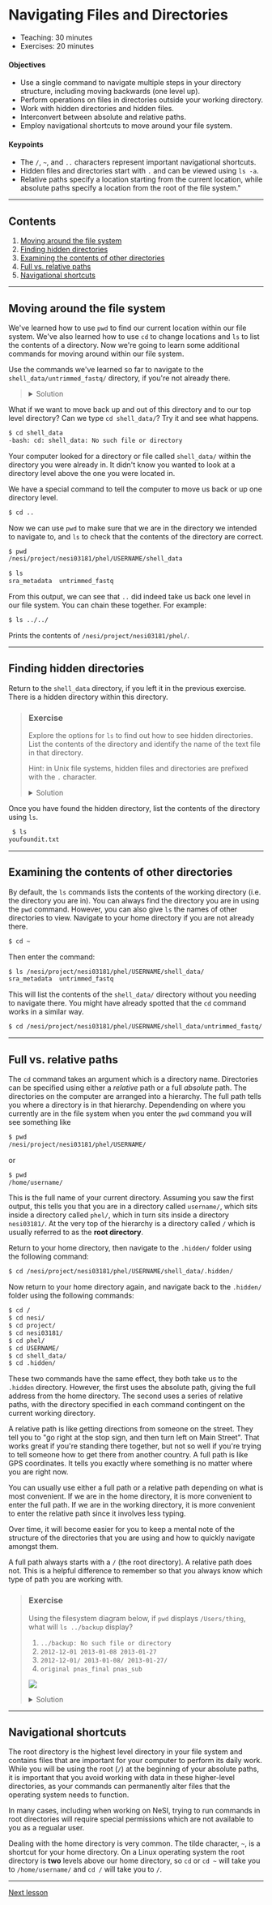 # Navigating Files and Directories

* Teaching: 30 minutes
* Exercises: 20 minutes

#### Objectives

* Use a single command to navigate multiple steps in your directory structure, including moving backwards (one level up).
* Perform operations on files in directories outside your working directory.
* Work with hidden directories and hidden files.
* Interconvert between absolute and relative paths.
* Employ navigational shortcuts to move around your file system.

#### Keypoints

* The `/`, `~`, and `..` characters represent important navigational shortcuts.
* Hidden files and directories start with `.` and can be viewed using `ls -a`.
* Relative paths specify a location starting from the current location, while absolute paths specify a location from the root of the file system."

---

## Contents

1. [Moving around the file system](#moving-around-the-file-system)
1. [Finding hidden directories](#finding-hidden-directories)
1. [Examining the contents of other directories](#examining-the-contents-of-other-directories)
1. [Full vs. relative paths](#full-vs-relative-paths)
1. [Navigational shortcuts](#navigational-shortcuts)

---

## Moving around the file system

We've learned how to use `pwd` to find our current location within our file system. We've also learned how to use `cd` to change locations and `ls` to list the contents of a directory. Now we're going to learn some additional commands for moving around  within our file system.

Use the commands we've learned so far to navigate to the `shell_data/untrimmed_fastq/` directory, if you're not already there.

> <details>
> <summary>Solution</summary>
> 
> ```bash
> $ cd /nesi/nobackup/nesi03181/phel/USERNAME/shell_data/untrimmed_fastq/
> ```

What if we want to move back up and out of this directory and to our top level  directory? Can we type `cd shell_data/`? Try it and see what happens.

```bash
$ cd shell_data
-bash: cd: shell_data: No such file or directory
```

Your computer looked for a directory or file called `shell_data/` within the directory you were already in. It didn't know you wanted to look at a directory level above the one you were located in. 

We have a special command to tell the computer to move us back or up one directory level. 

```bash
$ cd ..
```

Now we can use `pwd` to make sure that we are in the directory we intended to navigate to, and `ls` to check that the contents of the directory are correct.

```bash
$ pwd
/nesi/project/nesi03181/phel/USERNAME/shell_data
```

```bash
$ ls
sra_metadata  untrimmed_fastq
```

From this output, we can see that `..` did indeed take us back one level in our file system. You can chain these together. For example:

```bash
$ ls ../../
```

Prints the contents of `/nesi/project/nesi03181/phel/`.

---

## Finding hidden directories

Return to the `shell_data` directory, if you left it in the previous exercise. There is a hidden directory within this directory.

> ### Exercise
>
> Explore the options for `ls` to find out how to see hidden directories. List the contents of the directory and identify the name of the text file in that directory.
> 
> Hint: in Unix file systems, hidden files and directories are prefixed with the `.` character.
> 
> <details>
> <summary>Solution</summary>
> 
> First use the `man` command to look at the options for `ls`. 
> 
> ```bash
> $ man ls
> ```
> 
> The `-a` option is short for `all` and says that it causes `ls` to "not ignore entries starting with ." This is the option we want. 
> 
> ```bash
> $ ls -a
> .  ..  .hidden	sra_metadata  untrimmed_fastq
> ```
> 
> The name of the hidden directory is `.hidden`. We can navigate to that directory using `cd`.
> </details>

Once you have found the hidden directory, list the contents of the directory using `ls`. 

```bash
 $ ls
youfoundit.txt
```

---

## Examining the contents of other directories

By default, the `ls` commands lists the contents of the working directory (i.e. the directory you are in). You can always find the directory you are in using the `pwd` command. However, you can also give `ls` the names of other directories to view. Navigate to your home directory if you are not already there.

```bash
$ cd ~
```

Then enter the command:

```bash
$ ls /nesi/project/nesi03181/phel/USERNAME/shell_data/
sra_metadata  untrimmed_fastq
```

This will list the contents of the `shell_data/` directory without you needing to navigate there. You might have already spotted that the `cd` command works in a similar way.

```bash
$ cd /nesi/project/nesi03181/phel/USERNAME/shell_data/untrimmed_fastq/
```

---

## Full vs. relative paths

The `cd` command takes an argument which is a directory name. Directories can be specified using either a *relative* path or a full *absolute* path. The directories on the computer are arranged into a hierarchy. The full path tells you where a directory is in that hierarchy. Dependending on where you currently are in the file system when you enter the `pwd` command you will see something like

```bash
$ pwd
/nesi/project/nesi03181/phel/USERNAME/
```

or

```bash
$ pwd
/home/username/
```

This is the full name of your current directory. Assuming you saw the first output, this tells you that you are in a directory called `username/`, which sits inside a directory called `phel/`, which in turn sits inside a directory `nesi03181/`. At the very top of the hierarchy is a directory called `/` which is usually referred to as the **root directory**.

Return to your home directory, then navigate to the `.hidden/` folder using the following command:

```bash
$ cd /nesi/project/nesi03181/phel/USERNAME/shell_data/.hidden/
```

Now return to your home directory again, and navigate back to the `.hidden/` folder using the following commands:

```bash
$ cd /
$ cd nesi/
$ cd project/
$ cd nesi03181/
$ cd phel/
$ cd USERNAME/
$ cd shell_data/
$ cd .hidden/
```

These two commands have the same effect, they both take us to the `.hidden` directory. However, the first uses the absolute path, giving the full address from the home directory. The second uses a series of relative paths, with the directory specified in each command contingent on the current working directory.

A relative path is like getting directions from someone on the street. They tell you to "go right at the stop sign, and then turn left on Main Street". That works great if you're standing there together, but not so well if you're trying to tell someone how to get there from another country. A full path is like GPS coordinates. It tells you exactly where something is no matter where you are right now.

You can usually use either a full path or a relative path depending on what is most convenient. If we are in the home directory, it is more convenient to enter the full path. If we are in the working directory, it is more convenient to enter the relative path since it involves less typing.

Over time, it will become easier for you to keep a mental note of the structure of the directories that you are using and how to quickly navigate amongst them.

A full path always starts with a `/` (the root directory). A relative path does not. This is a helpful difference to remember so that you always know which type of path you are working with.

> ### Exercise
>
> Using the filesystem diagram below, if `pwd` displays `/Users/thing`, what will `ls ../backup` display?
> 1.  `../backup: No such file or directory`
> 2.  `2012-12-01 2013-01-08 2013-01-27`
> 3.  `2012-12-01/ 2013-01-08/ 2013-01-27/`
> 4.  `original pnas_final pnas_sub`
> 
> ![](../img/01_filesystem_challenge.svg)
> 
> <details>
> <summary>Solution</summary>
> 
> 1. No: there *is* a directory `backup/` in `/Users`.
> 2. No: this is the content of `Users/thing/backup`, but with `..` we asked for one level further up.
> 3. No: see previous explanation. Also, we did not specify `-F` to display `/` at the end of the directory names.
> 4. Yes: `../backup` refers to `/Users/backup`.
> 
> </details>

---

## Navigational shortcuts

The root directory is the highest level directory in your file system and contains files that are important for your computer to perform its daily work. While you will be using the root (`/`) at the beginning of your absolute paths, it is important that you avoid working with data in these higher-level directories, as your commands can permanently alter files that the operating system needs to function.

In many cases, including when working on NeSI, trying to run commands in root directories will require special permissions which are not available to you as a regualar user.

Dealing with the home directory is very common. The tilde character, `~`, is a shortcut for your home directory. On a Linux operating system the root directory is **two** levels above our home directory, so `cd` or `cd ~` will take you to `/home/username/` and `cd /` will take you to `/`.

---

[Next lesson](03-working-with-files.md)

